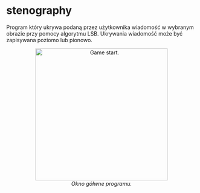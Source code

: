 # stenography
Program który ukrywa podaną przez użytkownika wiadomość w wybranym obrazie przy pomocy algorytmu LSB. Ukrywania wiadomość może być zapisywana poziomo lub pionowo.
<p align="center">
  <img src="../master/ss.PNG" width="350" title="Game start.">
  <br>
  <em>Okno gółwne programu.</em>
</p>
